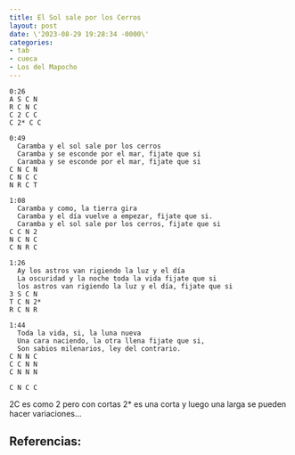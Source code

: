 ```yaml
---
title: El Sol sale por los Cerros
layout: post
date: \'2023-08-29 19:28:34 -0000\'
categories:
- tab
- cueca
- Los del Mapocho
---
```




~~~
0:26
A S C N
R C N C
C 2 C C
C 2* C C
~~~

~~~
0:49
  Caramba y el sol sale por los cerros
  Caramba y se esconde por el mar, fijate que si
  Caramba y se esconde por el mar, fijate que si
C N C N
C N C C
N R C T
~~~

~~~
1:08
  Caramba y como, la tierra gira
  Caramba y el día vuelve a empezar, fijate que si.
  Caramba y el sol sale por los cerros, fijate que si
C C N 2
N C N C
C N R C
~~~

~~~
1:26
  Ay los astros van rigiendo la luz y el día
  La oscuridad y la noche toda la vida fijate que si
  los astros van rigiendo la luz y el día, fijate que si
3 S C N
T C N 2*
R C N R
~~~

~~~
1:44
  Toda la vida, si, la luna nueva
  Una cara naciendo, la otra llena fijate que si,
  Son sabios milenarios, ley del contrario.
C N N C
C C N N
C N N N

C N C C
~~~


2C es como 2 pero con cortas
2* es una corta y luego una larga
se pueden hacer variaciones...


Referencias:
- 
